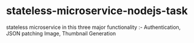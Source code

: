 # stateless-microservice-nodejs-task
stateless microservice in this three major functionality :- Authentication, JSON patching Image, Thumbnail Generation
